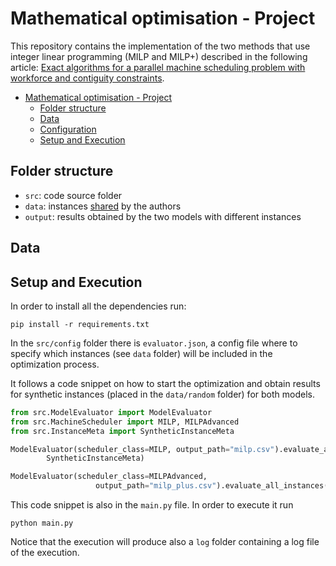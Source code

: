 # Mathematical optimisation - Project 

This repository contains the implementation of the two methods that use integer linear programming (MILP and MILP+) described in the following article: [Exact algorithms for a parallel machine scheduling problem with workforce and contiguity constraints](https://doi.org/10.1016/j.cor.2023.106484).

<!-- TOC -->
* [Mathematical optimisation - Project](#mathematical-optimisation---project-)
  * [Folder structure](#folder-structure)
  * [Data](#data)
  * [Configuration](#configuration)
  * [Setup and Execution](#setup-and-execution)
<!-- TOC -->

## Folder structure

- `src`: code source folder
- `data`: instances [shared](https://github.com/regor-unimore/Parallel-Machine-Scheduling-with-Contiguity) by the authors 
- `output`: results obtained by the two models with different instances

## Data

## Setup and Execution

In order to install all the dependencies run:

```commandline
pip install -r requirements.txt
```

In the `src/config` folder there is `evaluator.json`, a config file where to specify
which instances (see `data` folder) will be included in the optimization process.

It follows a code snippet on how to start the optimization and obtain results for
synthetic instances (placed in the `data/random` folder) for both models.

```python
from src.ModelEvaluator import ModelEvaluator
from src.MachineScheduler import MILP, MILPAdvanced
from src.InstanceMeta import SyntheticInstanceMeta

ModelEvaluator(scheduler_class=MILP, output_path="milp.csv").evaluate_all_instances(
        SyntheticInstanceMeta)

ModelEvaluator(scheduler_class=MILPAdvanced,
                   output_path="milp_plus.csv").evaluate_all_instances(SyntheticInstanceMeta)
```

This code snippet is also in the `main.py` file. In order to execute it run

```commandline
python main.py
```

Notice that the execution will produce also a `log` folder containing a log
file of the execution.